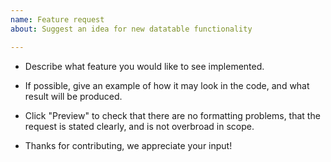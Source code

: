 ```yaml
---
name: Feature request
about: Suggest an idea for new datatable functionality

---
```


- Describe what feature you would like to see implemented.

- If possible, give an example of how it may look in the code, and what result
  will be produced.

- Click "Preview" to check that there are no formatting problems, that the
  request is stated clearly, and is not overbroad in scope.

- Thanks for contributing, we appreciate your input!
